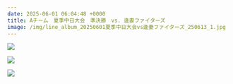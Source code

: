 ```yaml
---
date: 2025-06-01 06:04:48 +0000
title: Aチーム　夏季中日大会　準決勝　vs. 逢妻ファイターズ
image: /img/line_album_20250601夏季中日大会vs逢妻ファイターズ_250613_1.jpg
---
```

![](/img/line_album_20250601夏季中日大会vs逢妻ファイターズ_250613_2.jpg)

![](/img/line_album_20250601夏季中日大会vs逢妻ファイターズ_250613_3.jpg)

![](/img/line_album_20250601夏季中日大会vs逢妻ファイターズ_250613_4.jpg)
